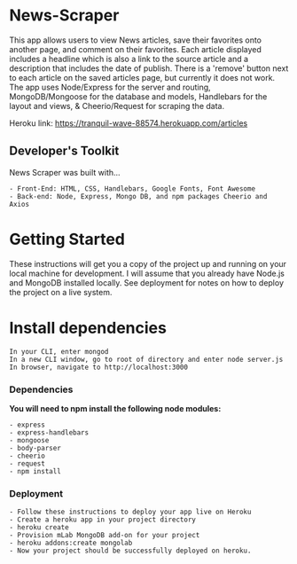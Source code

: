 # News-Scraper

This app allows users to view News articles, save their favorites onto another page, and comment on their favorites. Each article displayed includes a headline which is also a link to the source article and a description that includes the date of publish. There is a 'remove' button next to each article on the saved articles page, but currently it does not work. The app uses Node/Express for the server and routing, MongoDB/Mongoose for the database and models, Handlebars for the layout and views, & Cheerio/Request for scraping the data.

Heroku link: https://tranquil-wave-88574.herokuapp.com/articles

## Developer's Toolkit

News Scraper was built with...

```
- Front-End: HTML, CSS, Handlebars, Google Fonts, Font Awesome
- Back-end: Node, Express, Mongo DB, and npm packages Cheerio and Axios
```

# Getting Started

These instructions will get you a copy of the project up and running on your local machine for development. I will assume that you already have Node.js and MongoDB installed locally. See deployment for notes on how to deploy the project on a live system.

# Install dependencies

```
In your CLI, enter mongod
In a new CLI window, go to root of directory and enter node server.js
In browser, navigate to http://localhost:3000
```

### Dependencies

**You will need to npm install the following node modules:**

```
- express
- express-handlebars
- mongoose
- body-parser
- cheerio
- request
- npm install
```

### Deployment

```
- Follow these instructions to deploy your app live on Heroku
- Create a heroku app in your project directory
- heroku create
- Provision mLab MongoDB add-on for your project
- heroku addons:create mongolab
- Now your project should be successfully deployed on heroku.
```
